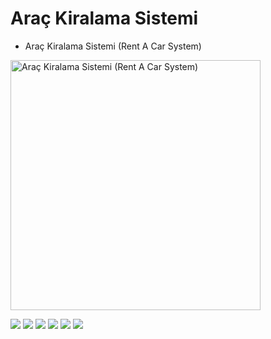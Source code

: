 # Araç Kiralama Sistemi
- Araç Kiralama Sistemi (Rent A Car System) 
<img src="https://st2.depositphotos.com/2172301/6557/v/950/depositphotos_65575193-stock-illustration-vector-template-of-car-rental.jpg"  alt="Araç Kiralama Sistemi (Rent A Car System)" width="400" height="400"/>

![](https://img.shields.io/github/stars/zeynepmirayertunc/ReCapProject/readme.md.svg) ![](https://img.shields.io/github/forks/zeynepmirayertunc/ReCapProject/readme.md.svg) ![](https://img.shields.io/github/tag/zeynepmirayertunc/ReCapProject/readme.md.svg) ![](https://img.shields.io/github/release/zeynepmirayertunc/ReCapProject/readme.md.svg) ![](https://img.shields.io/github/issues/zeynepmirayertunc/ReCapProject/readme.md.svg) ![](https://img.shields.io/bower/v/editor.md.svg)
